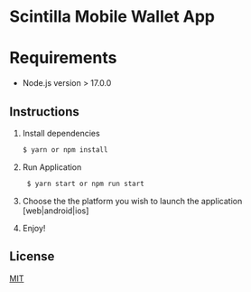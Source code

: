 
# Scintilla Mobile Wallet App 

# Requirements 
   - Node.js version > 17.0.0
## Instructions

1. Install dependencies

   ```bash
   $ yarn or npm install
   ```

2. Run Application

   ```bash
    $ yarn start or npm run start
    ``` 
   
3. Choose the the platform you wish to launch the application [web|android|ios]

4. Enjoy!
## License

[MIT](https://choosealicense.com/licenses/mit/)

